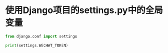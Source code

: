 <!-- toc -->
# 使用Django项目的settings.py中的全局变量

```python
from django.conf import settings

print(settings.WECHAT_TOKEN)
```
